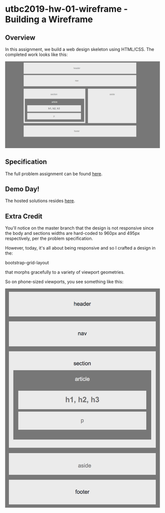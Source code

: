 # utbc2019-hw-01-wireframe - Building a Wireframe

## Overview

In this assignment, we build a web design skeleton using HTML/CSS. The completed work looks like this:

![Final Layout](assets/hw1-easier.png)

## Specification

The full problem assignment can be found [here](https://github.com/the-Coding-Boot-Camp-at-UT/UTAUS201902FSF5/blob/master/01-html-git-css/02-Homework/Instructions/easier-homework-assignment.md).

## Demo Day!

The hosted solutions resides [here](https://zenglenn42.github.io/utbc2019-hw-01-wireframe/).

## Extra Credit

You'll notice on the master branch that the design is not responsive since the body and sections widths are
hard-coded to 960px and 495px respectively, per the problem specification.

However, today, it's all about being responsive and so I crafted a design in the:

   bootstrap-grid-layout

that morphs gracefully to a variety of viewport geometries.

So on phone-sized viewports, you see something like this:

![alt tag](assets/mobile-responsive.png)
